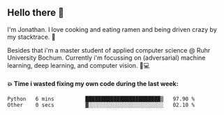## Hello there 👋

I'm Jonathan. I love cooking and eating ramen and being driven crazy by my stacktrace. 🍜

Besides that i'm a master student of applied computer science @ Ruhr University Bochum. 
Currently i'm focussing on (adversarial) machine learning, deep learning, and computer vision. 🔬💻

#### 💥 Time i wasted fixing my own code during the last week:

<!--START_SECTION:waka-->

```text
Python   6 mins          ████████████████████████▒   97.90 %
Other    0 secs          ▓░░░░░░░░░░░░░░░░░░░░░░░░   02.10 %
```

<!--END_SECTION:waka-->

